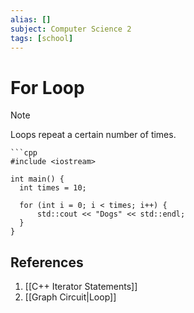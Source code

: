 ```yaml
---
alias: []
subject: Computer Science 2
tags: [school]
---
```

# For Loop

> [!note]
> Loops repeat a certain number of times.

````ad-example
```cpp
#include <iostream>

int main() {
  int times = 10;

  for (int i = 0; i < times; i++) {
	  std::cout << "Dogs" << std::endl;
  }
}
````

## References
1. [[C++ Iterator Statements]]
2. [[Graph Circuit|Loop]]